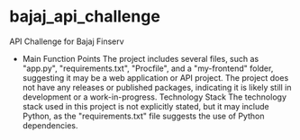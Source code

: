 # bajaj_api_challenge
API Challenge for Bajaj Finserv
* Main Function Points
The project includes several files, such as "app.py", "requirements.txt", "Procfile", and a "my-frontend" folder, suggesting it may be a web application or API project.
The project does not have any releases or published packages, indicating it is likely still in development or a work-in-progress.
Technology Stack
The technology stack used in this project is not explicitly stated, but it may include Python, as the "requirements.txt" file suggests the use of Python dependencies.
